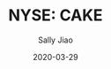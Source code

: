 ---
type: "report"
paper: "CAKE_Sally_Jiao.pdf"
author: "Sally Jiao"
company: "The Cheesecake Factory Inc."
date: "2020-03-29"
summary: "The Cheesecake Factory Inc. (The Company) is a leading American chain of casual dining restaurants. Having recently completed a complex acquisition of Fox Restaurant Concepts (FRC), the Factory now owns 294 restaurants under brands including the Cheesecake Factory® and North Italia. In addition, it holds licensing agreements for 24 international Cheesecake Factory® restaurants. "
title: "NYSE: CAKE"
---